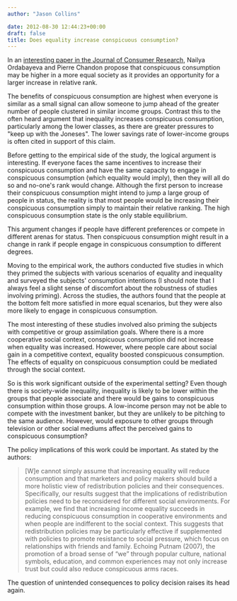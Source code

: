 ```yaml
---
author: "Jason Collins"

date: 2012-08-30 12:44:23+00:00
draft: false
title: Does equality increase conspicuous consumption?
---
```


In an [interesting paper in the Journal of Consumer Research](http://www.jstor.org/stable/10.1086/658165), Nailya Ordabayeva and Pierre Chandon propose that conspicuous consumption may be higher in a more equal society as it provides an opportunity for a larger increase in relative rank.

The benefits of conspicuous consumption are highest when everyone is similar as a small signal can allow someone to jump ahead of the greater number of people clustered in similar income groups. Contrast this to the often heard argument that inequality increases conspicuous consumption, particularly among the lower classes, as there are greater pressures to "keep up with the Joneses". The lower savings rate of lower-income groups is often cited in support of this claim.

Before getting to the empirical side of the study, the logical argument is interesting. If everyone faces the same incentives to increase their conspicuous consumption and have the same capacity to engage in conspicuous consumption (which equality would imply), then they will all do so and no-one's rank would change. Although the first person to increase their conspicuous consumption might intend to jump a large group of people in status, the reality is that most people would be increasing their conspicuous consumption simply to maintain their relative ranking. The high conspicuous consumption state is the only stable equilibrium.

This argument changes if people have different preferences or compete in different arenas for status. Then conspicuous consumption might result in a change in rank if people engage in conspicuous consumption to different degrees.

Moving to the empirical work, the authors conducted five studies in which they primed the subjects with various scenarios of equality and inequality and surveyed the subjects' consumption intentions (I should note that I always feel a slight sense of discomfort about the robustness of studies involving priming). Across the studies, the authors found that the people at the bottom felt more satisfied in more equal scenarios, but they were also more likely to engage in conspicuous consumption.

The most interesting of these studies involved also priming the subjects with competitive or group assimilation goals. Where there is a more cooperative social context, conspicuous consumption did not increase when equality was increased. However, where people care about social gain in a competitive context, equality boosted conspicuous consumption. The effects of equality on conspicuous consumption could be mediated through the social context.

So is this work significant outside of the experimental setting? Even though there is society-wide inequality, inequality is likely to be lower within the groups that people associate and there would be gains to conspicuous consumption within those groups. A low-income person may not be able to compete with the investment banker, but they are unlikely to be pitching to the same audience. However, would exposure to other groups through television or other social mediums affect the perceived gains to conspicuous consumption?

The policy implications of this work could be important. As stated by the authors:


<blockquote>[W]e cannot simply assume that increasing equality will reduce consumption and that marketers and policy makers should build a more holistic view of redistribution policies and their consequences. Specifically, our results suggest that the implications of redistribution policies need to be reconsidered for different social environments. For example, we find that increasing income equality succeeds in reducing conspicuous consumption in cooperative environments and when people are indifferent to the social context. This suggests that redistribution policies may be particularly effective if supplemented with policies to promote resistance to social pressure, which focus on relationships with friends and family. Echoing Putnam (2007), the promotion of a broad sense of “we” through popular culture, national symbols, education, and common experiences may not only increase trust but could also reduce conspicuous arms races.</blockquote>


The question of unintended consequences to policy decision raises its head again.

